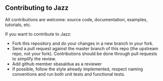 ## Contributing to Jazz

All contributions are welcome: source code, documentation, examples, tutorials, etc.

If you want to contribute to Jazz:

  - Fork this repository and do your changes in a new branch in your fork.
  - Send a pull request against the master branch of this repo (the upstream repo, not your fork). Contributions should be done through pull
requests to simplify the review.
  - Add github member sbasaldua as a reviewer
  - If possible, follow the style already implemented, respect naming conventions and run both unit tests and functional tests.
